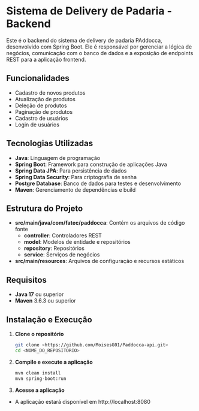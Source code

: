 # Sistema de Delivery de Padaria - Backend

Este é o backend do sistema de delivery de padaria PAddocca, desenvolvido com Spring Boot. Ele é responsável por gerenciar a lógica de negócios, comunicação com o banco de dados e a exposição de endpoints REST para a aplicação frontend.

## Funcionalidades

- Cadastro de novos produtos
- Atualização de produtos
- Deleção de produtos
- Paginação de produtos
- Cadastro de usuários
- Login de usuários

## Tecnologias Utilizadas

- **Java**: Linguagem de programação
- **Spring Boot**: Framework para construção de aplicações Java
- **Spring Data JPA**: Para persistência de dados
- **Spring Data Security**: Para criptografia de senha
- **Postgre Database**: Banco de dados para testes e desenvolvimento
- **Maven**: Gerenciamento de dependências e build

## Estrutura do Projeto

- **src/main/java/com/fatec/paddocca**: Contém os arquivos de código fonte
  - **controller**: Controladores REST
  - **model**: Modelos de entidade e repositórios
  - **repository**: Repositórios
  - **service**: Serviços de negócios
- **src/main/resources**: Arquivos de configuração e recursos estáticos

## Requisitos

- **Java 17** ou superior
- **Maven** 3.6.3 ou superior

## Instalação e Execução

1. **Clone o repositório**

   ```bash
   git clone <https://github.com/MoisesG01/Paddocca-api.git>
   cd <NOME_DO_REPOSITORIO>

2. **Compile e execute a aplicação**

      ```bash
   mvn clean install
   mvn spring-boot:run

3. **Acesse a aplicação**
- A aplicação estará disponível em http://localhost:8080
  
